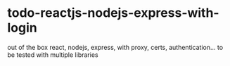 # todo-reactjs-nodejs-express-with-login
out of the box react, nodejs, express, with proxy, certs, authentication... to be tested with multiple libraries
